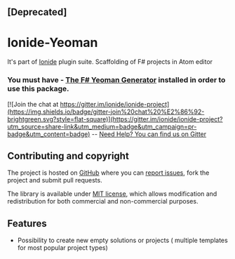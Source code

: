 
## [Deprecated]

# Ionide-Yeoman
It's part of [Ionide](http://ionide.io) plugin suite.
Scaffolding of F# projects in Atom editor

### You must have - [The F# Yeoman Generator](https://www.npmjs.com/package/generator-fsharp) installed in order to use this package.

[![Join the chat at https://gitter.im/ionide/ionide-project](https://img.shields.io/badge/gitter-join%20chat%20%E2%86%92-brightgreen.svg?style=flat-square)](https://gitter.im/ionide/ionide-project?utm_source=share-link&utm_medium=badge&utm_campaign=pr-badge&utm_content=badge) --  [Need Help? You can find us on Gitter](https://gitter.im/ionide/ionide-project)


## Contributing and copyright

The project is hosted on [GitHub](https://github.com/ionide/ionide-yeoman) where you can [report issues](https://github.com/ionide/ionide-yeoman/issues), fork
the project and submit pull requests.

The library is available under [MIT license](https://github.com/ionide/ionide-yeoman/blob/master/LICENSE.md), which allows modification and
redistribution for both commercial and non-commercial purposes.

## Features


- Possibility to create new empty solutions or projects ( multiple templates for most popular project types)

